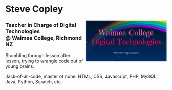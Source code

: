 # Steve Copley

<a href="https://dt.waimea.school.nz"><img width="50%" align="right" src="https://raw.githubusercontent.com/waimea-cpy/waimea-cpy/master/dt.png" alt="DT Server"></a>

### Teacher in Charge of Digital Technologies<br>@ Waimea College, Richmond NZ

Stumbling through lesson after lesson, trying to wrangle code out of young brains.

Jack-of-all-code, master of none: HTML, CSS, Javascript, PHP, MySQL, Java, Python, Scratch, etc.

